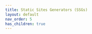 ```yaml
---
title: Static Sites Generators (SSGs)
layout: default
nav_order: 5
has_children: true
---
```


